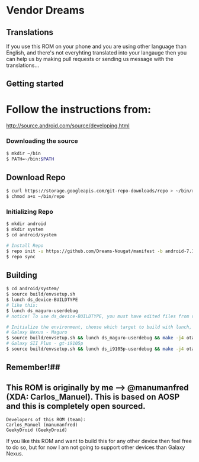 # Vendor Dreams #

## Translations ##
If you use this ROM on your phone and you are using other language than English, and there's not everyhting translated into your langauge then you can help us by making pull requests or sending us message with the translations...


## Getting started ##
# Follow the instructions from:
http://source.android.com/source/developing.html

### Downloading the source ###

```bash
$ mkdir ~/bin
$ PATH=~/bin:$PATH
```

## Download Repo ##

```bash
$ curl https://storage.googleapis.com/git-repo-downloads/repo > ~/bin/repo
$ chmod a+x ~/bin/repo
```

### Initializing Repo ###

```bash
$ mkdir android
$ mkdir system
$ cd android/system

# Install Repo
$ repo init -u https://github.com/Dreams-Nougat/manifest -b android-7.1.1_r13-BCM
$ repo sync
```

## Building ##


```bash
$ cd android/system/
$ source build/envsetup.sh
$ lunch ds_device-BUILDTYPE
# like this:
$ lunch ds_maguro-userdebug
# notice! To use ds_device-BUILDTYPE, you must have edited files from vendor/ds and you must have device trees for the specified device.

# Initialize the environment, choose which target to build with lunch, build the code and make a flashable .zip 
# Galaxy Nexus - Maguro
$ source build/envsetup.sh && lunch ds_maguro-userdebug && make -j4 otapackage
# Galaxy SII Plus - gt-i9105p
$ source build/envsetup.sh && lunch ds_i9105p-userdebug && make -j4 otapackage
```

## Remember!##
## This ROM is originally by me --> @manumanfred (XDA: Carlos_Manuel). This is based on AOSP and this is completely open sourced. ##

```
Developers of this ROM (team):
Carlos_Manuel (manumanfred)
GeekyDroid (GeekyDroid)
```
If you like this ROM and want to build this for any other device then feel free to do so, but for now I am not going to support other devices than Galaxy Nexus.
